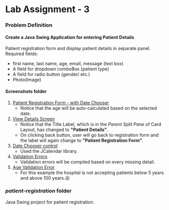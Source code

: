 # Lab Assignment - 3

### Problem Definition
#### Create a Java Swing Application for entering Patient Details 

Patient registration form and display patient details in separate panel. Required fields:
* first name, last name, age, email, message (text box) 
* A field for dropdown comboBox (patient type) 
* A field for radio button (gender/ etc.)
* Photo(Image)


#### Screenshots folder
1. [Patient Registration Form - with Date Chooser](screenshots/registration_form_with_date_chooser.png)
   * Notice that the age will be auto-calculated based on the selected date.
2. [View Details Screen](screenshots/view_details_screen_with_back_button.png)
   * Notice that the Title Label, which is in the _Parent Split Pane_ of Card Layout, has changed to __"Patient Details"__. 
   * On clicking back button, user will go back to registration form and the label will again change to **"Patient Registration Form"**.
3. [Date Chooser control](screenshots/jDateChooser.png)
   * Used the JCalendar library.
4. [Validation Errors](screenshots/validation_errors.png)
    * Validation errors will be compiled based on every missing detail.
5. [Age Validation Error](screenshots/age_error.png)
   * For this example the hospital is not accepting patients below 5 years and above 100 years.😜

### _patient-registration_ folder
Java Swing project for patient registration.